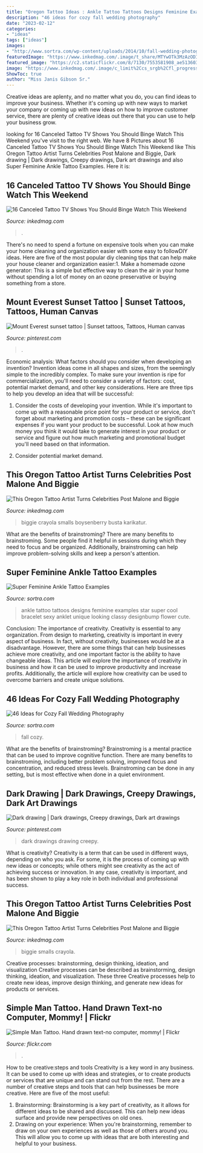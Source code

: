 ```yaml
---
title: "Oregon Tattoo Ideas : Ankle Tattoo Tattoos Designs Feminine Examples Star Super Cool Bracelet Sexy Anklet Unique Looking Classy Designbump Flower Cute"
description: "46 ideas for cozy fall wedding photography"
date: "2023-02-12"
categories:
- "ideas"
tags: ["ideas"]
images:
- "http://www.sortra.com/wp-content/uploads/2014/10/fall-wedding-photography38.jpg"
featuredImage: "https://www.inkedmag.com/.image/t_share/MTYwOTk3MzAzODIwMzYyODA3/screen-shot-2019-01-02-at-112649-am.png"
featured_image: "https://c2.staticflickr.com/8/7130/7553581908_ae5136031b_b.jpg"
image: "https://www.inkedmag.com/.image/c_limit%2Ccs_srgb%2Cfl_progressive%2Cq_auto:good%2Cw_700/MTYwNTU5MDI0NDE5MzgyNDQz/92257533_1300x1733.jpg"
ShowToc: true
author: "Miss Janis Gibson Sr."
---
```



Creative ideas are aplenty, and no matter what you do, you can find ideas to improve your business. Whether it's coming up with new ways to market your company or coming up with new ideas on how to improve customer service, there are plenty of creative ideas out there that you can use to help your business grow.

	

		
looking for 16 Canceled Tattoo TV Shows You Should Binge Watch This Weekend you've visit to the right web. We have 8 Pictures about 16 Canceled Tattoo TV Shows You Should Binge Watch This Weekend like This Oregon Tattoo Artist Turns Celebrities Post Malone and Biggie, Dark drawing | Dark drawings, Creepy drawings, Dark art drawings and also Super Feminine Ankle Tattoo Examples. Here it is:
		
    
## 16 Canceled Tattoo TV Shows You Should Binge Watch This Weekend

<img loading=lazy src="https://www.inkedmag.com/.image/c_limit%2Ccs_srgb%2Cfl_progressive%2Cq_auto:good%2Cw_700/MTYwNTU5MDI0NDE5MzgyNDQz/92257533_1300x1733.jpg" onerror="this.onerror=null;this.src='https://tse3.mm.bing.net/th?id=OIP.XOf_8ZpeKC7YME7W-J8jTwHaJ3&amp;pid=15.1';" alt="16 Canceled Tattoo TV Shows You Should Binge Watch This Weekend">

_Source: inkedmag.com_

>. 

	

There's no need to spend a fortune on expensive tools when you can make your home cleaning and organization easier with some easy to followDIY ideas. Here are five of the most popular diy cleaning tips that can help make your house cleaner and organization easier:1. Make a homemade ozone generator: This is a simple but effective way to clean the air in your home without spending a lot of money on an ozone preservative or buying something from a store.

    
## Mount Everest Sunset Tattoo | Sunset Tattoos, Tattoos, Human Canvas

<img loading=lazy src="https://i.pinimg.com/originals/66/18/6c/66186c3699d9d753a529198d78f62049.jpg" onerror="this.onerror=null;this.src='https://tse2.mm.bing.net/th?id=OIP.z42fyecpgw3qWoS3QNyrygHaNL&amp;pid=15.1';" alt="Mount Everest sunset tattoo | Sunset tattoos, Tattoos, Human canvas">

_Source: pinterest.com_

>. 

	

Economic analysis: What factors should you consider when developing an invention?
Invention ideas come in all shapes and sizes, from the seemingly simple to the incredibly complex. To make sure your invention is ripe for commercialization, you'll need to consider a variety of factors: cost, potential market demand, and other key considerations. Here are three tips to help you develop an idea that will be successful: 
1. Consider the costs of developing your invention. While it's important to come up with a reasonable price point for your product or service, don't forget about marketing and promotion costs – these can be significant expenses if you want your product to be successful. Look at how much money you think it would take to generate interest in your product or service and figure out how much marketing and promotional budget you'll need based on that information.

2. Consider potential market demand.

    
## This Oregon Tattoo Artist Turns Celebrities Post Malone And Biggie

<img loading=lazy src="https://www.inkedmag.com/.image/c_limit%2Ccs_srgb%2Cq_auto:good%2Cw_700/MTYwOTk3MzAzODIwNTU5NDE1/screen-shot-2019-01-02-at-112420-am.png" onerror="this.onerror=null;this.src='https://tse4.mm.bing.net/th?id=OIP.i2OUUlzQMvn6gMS3r672DQHaJR&amp;pid=15.1';" alt="This Oregon Tattoo Artist Turns Celebrities Post Malone and Biggie">

_Source: inkedmag.com_

>biggie crayola smalls boysenberry busta karikatur. 

	

What are the benefits of brainstroming?
There are many benefits to brainstroming. Some people find it helpful in sessions during which they need to focus and be organized. Additionally, brainstroming can help improve problem-solving skills and keep a person's attention.

    
## Super Feminine Ankle Tattoo Examples

<img loading=lazy src="http://www.sortra.com/wp-content/uploads/2014/07/ankle-tattoo-ideas22.jpg" onerror="this.onerror=null;this.src='https://tse1.mm.bing.net/th?id=OIP.wg5kcH6rvKpjX6Onpd9kygHaJI&amp;pid=15.1';" alt="Super Feminine Ankle Tattoo Examples">

_Source: sortra.com_

>ankle tattoo tattoos designs feminine examples star super cool bracelet sexy anklet unique looking classy designbump flower cute. 

	

Conclusion: The importance of creativity.
Creativity is essential to any organization. From design to marketing, creativity is important in every aspect of business. In fact, without creativity, businesses would be at a disadvantage. However, there are some things that can help businesses achieve more creativity, and one important factor is the ability to have changeable ideas. 
This article will explore the importance of creativity in business and how it can be used to improve productivity and increase profits. Additionally, the article will explore how creativity can be used to overcome barriers and create unique solutions.

    
## 46 Ideas For Cozy Fall Wedding Photography

<img loading=lazy src="http://www.sortra.com/wp-content/uploads/2014/10/fall-wedding-photography38.jpg" onerror="this.onerror=null;this.src='https://tse4.mm.bing.net/th?id=OIP.Uw2CePSNhwyDowhZ23Mt0wAAAA&amp;pid=15.1';" alt="46 Ideas for Cozy Fall Wedding Photography">

_Source: sortra.com_

>fall cozy. 

	

What are the benefits of brainstroming?
Brainstroming is a mental practice that can be used to improve cognitive function. There are many benefits to brainstroming, including better problem solving, improved focus and concentration, and reduced stress levels. Brainstroming can be done in any setting, but is most effective when done in a quiet environment.

    
## Dark Drawing | Dark Drawings, Creepy Drawings, Dark Art Drawings

<img loading=lazy src="https://i.pinimg.com/736x/16/92/ad/1692adff5ff01242605d2a18591f0344.jpg" onerror="this.onerror=null;this.src='https://tse3.mm.bing.net/th?id=OIP.ww5oaaO8bVfhia9P92KlFAHaKk&amp;pid=15.1';" alt="Dark drawing | Dark drawings, Creepy drawings, Dark art drawings">

_Source: pinterest.com_

>dark drawings drawing creepy. 

	

What is creativity?
Creativity is a term that can be used in different ways, depending on who you ask. For some, it is the process of coming up with new ideas or concepts; while others might see creativity as the act of achieving success or innovation. In any case, creativity is important, and has been shown to play a key role in both individual and professional success.

    
## This Oregon Tattoo Artist Turns Celebrities Post Malone And Biggie

<img loading=lazy src="https://www.inkedmag.com/.image/t_share/MTYwOTk3MzAzODIwMzYyODA3/screen-shot-2019-01-02-at-112649-am.png" onerror="this.onerror=null;this.src='https://tse3.mm.bing.net/th?id=OIP.PhmDP_at3AQhELXPWwojTAHaJP&amp;pid=15.1';" alt="This Oregon Tattoo Artist Turns Celebrities Post Malone and Biggie">

_Source: inkedmag.com_

>biggie smalls crayola. 

	

Creative processes: brainstorming, design thinking, ideation, and visualization
Creative processes can be described as brainstorming, design thinking, ideation, and visualization. These three Creative processes help to create new ideas, improve design thinking, and generate new ideas for products or services.

    
## Simple Man Tattoo. Hand Drawn Text-no Computer, Mommy! | Flickr

<img loading=lazy src="https://c2.staticflickr.com/8/7130/7553581908_ae5136031b_b.jpg" onerror="this.onerror=null;this.src='https://tse1.mm.bing.net/th?id=OIP.9NSPHpRPk0YTiQe3SM_f6AHaFj&amp;pid=15.1';" alt="Simple Man Tattoo. Hand drawn text-no computer, mommy! | Flickr">

_Source: flickr.com_

>. 

	

How to be creative:steps and tools
Creativity is a key word in any business. It can be used to come up with ideas and strategies, or to create products or services that are unique and can stand out from the rest.
There are a number of creative steps and tools that can help businesses be more creative. Here are five of the most useful: 
1. Brainstorming: Brainstorming is a key part of creativity, as it allows for different ideas to be shared and discussed. This can help new ideas surface and provide new perspectives on old ones. 
2. Drawing on your experience: When you're brainstorming, remember to draw on your own experiences as well as those of others around you. This will allow you to come up with ideas that are both interesting and helpful to your business. 

